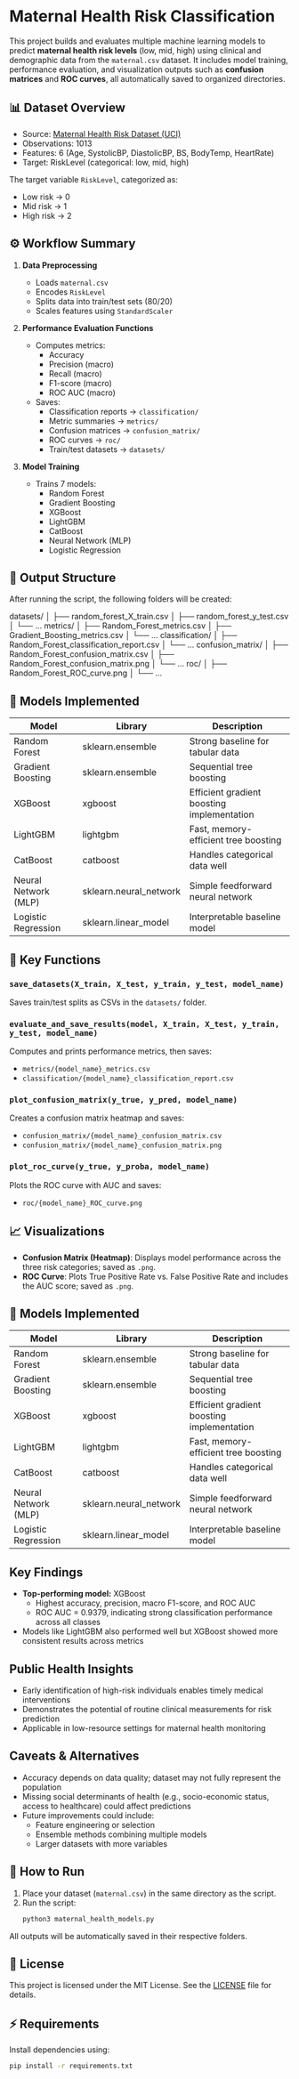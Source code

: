 # Maternal Health Risk Classification

This project builds and evaluates multiple machine learning models to predict **maternal health risk levels** (low, mid, high) using clinical and demographic data from the `maternal.csv` dataset. It includes model training, performance evaluation, and visualization outputs such as **confusion matrices** and **ROC curves**, all automatically saved to organized directories.

## 📊 Dataset Overview
- Source: [Maternal Health Risk Dataset (UCI)](https://archive.ics.uci.edu/dataset/863/maternal+health+risk)
- Observations: 1013
- Features: 6 (Age, SystolicBP, DiastolicBP, BS, BodyTemp, HeartRate)
- Target: RiskLevel (categorical: low, mid, high)

The target variable `RiskLevel`, categorized as:
- Low risk → 0  
- Mid risk → 1  
- High risk → 2


## ⚙️ Workflow Summary
1. **Data Preprocessing**
   - Loads `maternal.csv`
   - Encodes `RiskLevel`
   - Splits data into train/test sets (80/20)
   - Scales features using `StandardScaler` 

2. **Performance Evaluation Functions**
   - Computes metrics:
     - Accuracy  
     - Precision (macro)  
     - Recall (macro)  
     - F1-score (macro)  
     - ROC AUC (macro)
   - Saves:
     - Classification reports → `classification/`
     - Metric summaries → `metrics/`
     - Confusion matrices → `confusion_matrix/`
     - ROC curves → `roc/`
     - Train/test datasets → `datasets/`

3. **Model Training**
   - Trains 7 models:
     - Random Forest  
     - Gradient Boosting  
     - XGBoost  
     - LightGBM  
     - CatBoost  
     - Neural Network (MLP)  
     - Logistic Regression  

## 📁 Output Structure
After running the script, the following folders will be created:

datasets/
│ ├── random_forest_X_train.csv
│ ├── random_forest_y_test.csv
│ └── ...
metrics/
│ ├── Random_Forest_metrics.csv
│ ├── Gradient_Boosting_metrics.csv
│ └── ...
classification/
│ ├── Random_Forest_classification_report.csv
│ └── ...
confusion_matrix/
│ ├── Random_Forest_confusion_matrix.csv
│ ├── Random_Forest_confusion_matrix.png
│ └── ...
roc/
│ ├── Random_Forest_ROC_curve.png
│ └── ...

## 🧠 Models Implemented
| Model | Library | Description |
|-------|----------|-------------|
| Random Forest | sklearn.ensemble | Strong baseline for tabular data |
| Gradient Boosting | sklearn.ensemble | Sequential tree boosting |
| XGBoost | xgboost | Efficient gradient boosting implementation |
| LightGBM | lightgbm | Fast, memory-efficient tree boosting |
| CatBoost | catboost | Handles categorical data well |
| Neural Network (MLP) | sklearn.neural_network | Simple feedforward neural network |
| Logistic Regression | sklearn.linear_model | Interpretable baseline model |

## 🧩 Key Functions
### `save_datasets(X_train, X_test, y_train, y_test, model_name)`
Saves train/test splits as CSVs in the `datasets/` folder.

### `evaluate_and_save_results(model, X_train, X_test, y_train, y_test, model_name)`
Computes and prints performance metrics, then saves:
- `metrics/{model_name}_metrics.csv`
- `classification/{model_name}_classification_report.csv`

### `plot_confusion_matrix(y_true, y_pred, model_name)`
Creates a confusion matrix heatmap and saves:
- `confusion_matrix/{model_name}_confusion_matrix.csv`
- `confusion_matrix/{model_name}_confusion_matrix.png`

### `plot_roc_curve(y_true, y_proba, model_name)`
Plots the ROC curve with AUC and saves:
- `roc/{model_name}_ROC_curve.png`

## 📈 Visualizations
- **Confusion Matrix (Heatmap)**: Displays model performance across the three risk categories; saved as `.png`.
- **ROC Curve**: Plots True Positive Rate vs. False Positive Rate and includes the AUC score; saved as `.png`.

## 🧠 Models Implemented
| Model | Library | Description |
|-------|----------|-------------|
| Random Forest | sklearn.ensemble | Strong baseline for tabular data |
| Gradient Boosting | sklearn.ensemble | Sequential tree boosting |
| XGBoost | xgboost | Efficient gradient boosting implementation |
| LightGBM | lightgbm | Fast, memory-efficient tree boosting |
| CatBoost | catboost | Handles categorical data well |
| Neural Network (MLP) | sklearn.neural_network | Simple feedforward neural network |
| Logistic Regression | sklearn.linear_model | Interpretable baseline model |

## Key Findings
- **Top-performing model:** XGBoost
  - Highest accuracy, precision, macro F1-score, and ROC AUC
  - ROC AUC = 0.9379, indicating strong classification performance across all classes
- Models like LightGBM also performed well but XGBoost showed more consistent results across metrics

## Public Health Insights
- Early identification of high-risk individuals enables timely medical interventions
- Demonstrates the potential of routine clinical measurements for risk prediction
- Applicable in low-resource settings for maternal health monitoring

## Caveats & Alternatives
- Accuracy depends on data quality; dataset may not fully represent the population
- Missing social determinants of health (e.g., socio-economic status, access to healthcare) could affect predictions
- Future improvements could include:
  - Feature engineering or selection
  - Ensemble methods combining multiple models
  - Larger datasets with more variables
    
## 🚀 How to Run
1. Place your dataset (`maternal.csv`) in the same directory as the script.  
2. Run the script:
   ```bash
   python3 maternal_health_models.py
All outputs will be automatically saved in their respective folders.

## 📄 License
This project is licensed under the MIT License. See the [LICENSE](LICENSE) file for details.

## ⚡ Requirements
Install dependencies using:
```bash
pip install -r requirements.txt
